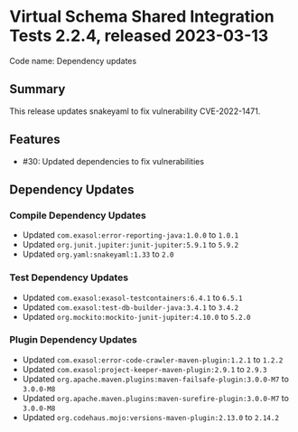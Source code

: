 # Virtual Schema Shared Integration Tests 2.2.4, released 2023-03-13

Code name: Dependency updates

## Summary

This release updates snakeyaml to fix vulnerability CVE-2022-1471.

## Features

* #30: Updated dependencies to fix vulnerabilities

## Dependency Updates

### Compile Dependency Updates

* Updated `com.exasol:error-reporting-java:1.0.0` to `1.0.1`
* Updated `org.junit.jupiter:junit-jupiter:5.9.1` to `5.9.2`
* Updated `org.yaml:snakeyaml:1.33` to `2.0`

### Test Dependency Updates

* Updated `com.exasol:exasol-testcontainers:6.4.1` to `6.5.1`
* Updated `com.exasol:test-db-builder-java:3.4.1` to `3.4.2`
* Updated `org.mockito:mockito-junit-jupiter:4.10.0` to `5.2.0`

### Plugin Dependency Updates

* Updated `com.exasol:error-code-crawler-maven-plugin:1.2.1` to `1.2.2`
* Updated `com.exasol:project-keeper-maven-plugin:2.9.1` to `2.9.3`
* Updated `org.apache.maven.plugins:maven-failsafe-plugin:3.0.0-M7` to `3.0.0-M8`
* Updated `org.apache.maven.plugins:maven-surefire-plugin:3.0.0-M7` to `3.0.0-M8`
* Updated `org.codehaus.mojo:versions-maven-plugin:2.13.0` to `2.14.2`
